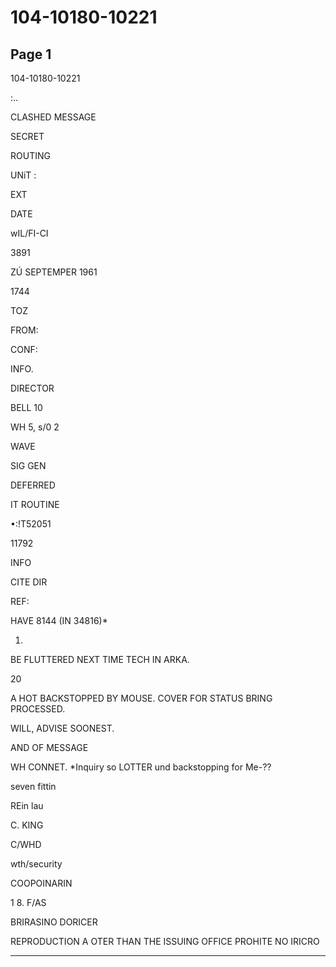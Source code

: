 # 104-10180-10221

## Page 1

104-10180-10221

:..

CLASHED MESSAGE

SECRET

ROUTING

UNiT :

EXT

DATE

wIL/FI-CI

3891

ZÚ SEPTEMPER 1961

1744

TOZ

FROM:

CONF:

INFO.

DIRECTOR

BELL 10

WH 5, s/0 2

WAVE

SIG GEN

DEFERRED

IT ROUTINE

•:!T52051

11792

INFO

CITE DIR

REF:

HAVE 8144 (IN 34816)*

1.

BE FLUTTERED NEXT TIME TECH IN ARKA.

20

A HOT BACKSTOPPED BY MOUSE. COVER FOR STATUS BRING PROCESSED.

WILL, ADVISE SOONEST.

AND OF MESSAGE

WH CONNET. *Inquiry so LOTTER und backstopping for Me-??

seven fittin

REin lau

C. KING

C/WHD

wth/security

COOPOINARIN

1 8. F/AS

BRIRASINO DORICER

REPRODUCTION A OTER THAN THE ISSUING OFFICE PROHITE NO IRICRO

---

